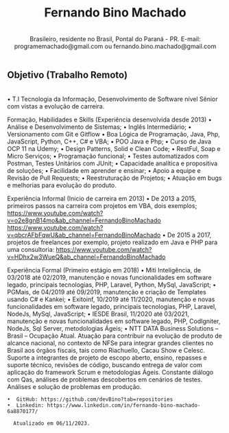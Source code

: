 <h1><center>Fernando Bino Machado</center></h1>
<br>
      <center>Brasileiro, residente no Brasil, Pontal do Paraná - PR.
      E-mail: programemachado@gmail.com ou fernando.bino.machado@gmail.com</center>
<br>
<h2>Objetivo (Trabalho Remoto)</h2><br>
    • T.I Tecnologia da Informação, Desenvolvimento de Software nível Sênior com vistas a evolução de carreira.<br>
      
Formação, Habilidades e Skills (Experiência desenvolvida desde 2013)
    • Análise e Desenvolvimento de Sistemas;
    • Inglês Intermediário;
    • Versionamento com Git e Gitflow
    • Boa Lógica de Programação, Java, Php, JavaScript, Python, C++, C# e VBA;
    • POO Java e Php;
    • Curso de Java OCP 11 na Udemy;
    • Design Patterns, Solid e Clean Code;
    • RestFul, Soap e Micro Serviços;
    • Programação funcional;
    • Testes automatizados com Postman, Testes Unitários com JUnit;
    • Capacidade analítica e propositiva de soluções;
    • Facilidade em aprender e ensinar;
    • Apoio a equipe e Revisão de Pull Requests;
    • Reestruturação de Projetos;
    • Atuação em bugs e melhorias para evolução do produto.

Experiência Informal (Inicio de carreira em 2013)
    • De 2013 a 2015, primeiros passos na carreira com projetos em VBA, dois exemplos;
           https://www.youtube.com/watch?v=o2e8gnB14mo&ab_channel=FernandoBinoMachado
           https://www.youtube.com/watch?v=qbcrAFbFqwU&ab_channel=FernandoBinoMachado
    • De 2015 a 2017, projetos de freelances por exemplo, projeto realizado em Java e PHP para uma consultoria:
           https://www.youtube.com/watch?v=HDhx2w3WueQ&ab_channel=FernandoBinoMachado
           
Experiência Formal (Primeiro estágio em 2018)
    • Miti Inteligência, de 03/2018 até 02/2019, manutenção e novas funcionalidades em software legado, principais tecnologias, PHP, Laravel, Python, MySql, JavaScript;
    • PGMais, de 04/2019 até 09/2019, manutenção e criação de Templates usando C# e Kankei;
    • Exitoinf, 10/2019 até 11/2020, manutenção e novas funcionalidades em software legado, principais tecnologias, PHP, Laravel, NodeJs, MySql, JavaScript;
    • IESDE Brasil, 11/2020 até 03/2021, manutenção e novas funcionalidades em software legado, PHP, CodIgniter, NodeJs, Sql Server, metodologias Ágeis;
    • NTT DATA Business Solutions – Brasil – Ocupação Atual. Atuação para contribuir na evolução de produto de alcance nacional, no contexto de NFSe para integrar grandes clientes no Brasil aos órgãos fiscais, tais como Riachuello, Cacau Show e Celesc. Suporte a integrantes de projeto de escopo aberto, ensino, repasses e suporte técnico, revisões de código, buscando entrega de valor com aplicação do framework Scrum e metodologias Ágeis. Constante diálogo com Qas, análises de problemas descobertos em cenários de testes. Análises e solução de problemas em produção.

    •  GitHub: https://github.com/devBino?tab=repositories
    •  Linkedin: https://www.linkedin.com/in/fernando-bino-machado-6a8870177/
      
      Atualizado em 06/11/2023.

